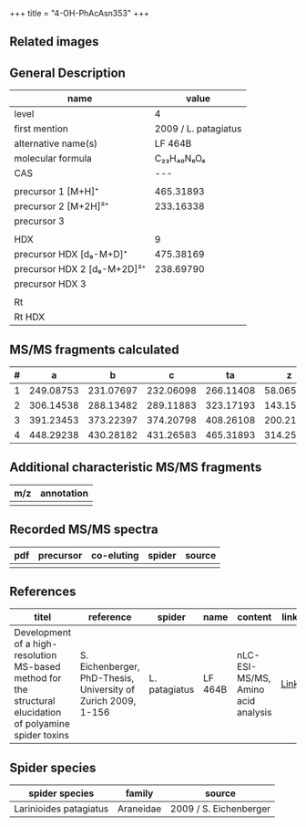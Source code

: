 +++
title = "4-OH-PhAcAsn353"
+++

## Related images

## General Description

| name                        | value                |
|-----------------------------|----------------------|
| level                       | 4                    |
| first mention               | 2009 / L. patagiatus |
| alternative name(s)         | LF 464B              |
| molecular formula           | C₂₃H₄₀N₆O₄           |
| CAS                         | ---                  |
|                             |                      |
| precursor 1 [M+H]⁺          | 465.31893            |
| precursor 2 [M+2H]²⁺        | 233.16338            |
| precursor 3                 |                      |
|                             |                      |
| HDX                         | 9                    |
| precursor HDX   [d₉-M+D]⁺   | 475.38169            |
| precursor HDX 2 [d₉-M+2D]²⁺ | 238.69790            |
| precursor HDX 3             |                      |
|                             |                      |
| Rt                          |                      |
| Rt HDX                      |                      |

## MS/MS fragments calculated

| # | a         | b         | c         | ta        | z         | y         | tz        |
|---|-----------|-----------|-----------|-----------|-----------|-----------|-----------|
| 1 | 249.08753 | 231.07697 | 232.06098 | 266.11408 | 58.06567  | 41.03912  | 75.09222  |
| 2 | 306.14538 | 288.13482 | 289.11883 | 323.17193 | 143.15482 | 126.12827 | 160.18137 |
| 3 | 391.23453 | 373.22397 | 374.20798 | 408.26108 | 200.21267 | 183.18612 | 217.23922 |
| 4 | 448.29238 | 430.28182 | 431.26583 | 465.31893 | 314.25560 | 297.22905 | 331.28215 |

## Additional characteristic MS/MS fragments

| m/z       | annotation |
|-----------|------------|
|           |            |

## Recorded MS/MS spectra

| pdf | precursor | co-eluting | spider    | source                              |
|-----|-----------|------------|-----------|-------------------------------------|
|     |           |            |           |                                     |

## References

| titel                                                                                                      | reference                                                     | spider        | name    | content       | link                                                               |
|------------------------------------------------------------------------------------------------------------|---------------------------------------------------------------|---------------|---------|---------------|--------------------------------------------------------------------|
| Development of a high-resolution MS-based method for the structural elucidation of polyamine spider toxins | S. Eichenberger, PhD-Thesis, University of Zurich 2009, 1-156 | L. patagiatus | LF 464B | nLC-ESI-MS/MS, Amino acid analysis | [Link](https://www.zora.uzh.ch/id/eprint/12787/1/Eichenberger.pdf) |

## Spider species

| spider species         | family    | source                 |
|------------------------|-----------|------------------------|
| Larinioides patagiatus | Araneidae | 2009 / S. Eichenberger |